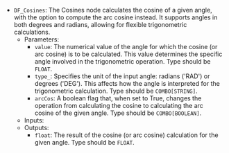 - `DF_Cosines`: The Cosines node calculates the cosine of a given angle, with the option to compute the arc cosine instead. It supports angles in both degrees and radians, allowing for flexible trigonometric calculations.
    - Parameters:
        - `value`: The numerical value of the angle for which the cosine (or arc cosine) is to be calculated. This value determines the specific angle involved in the trigonometric operation. Type should be `FLOAT`.
        - `type_`: Specifies the unit of the input angle: radians ('RAD') or degrees ('DEG'). This affects how the angle is interpreted for the trigonometric calculation. Type should be `COMBO[STRING]`.
        - `arcCos`: A boolean flag that, when set to True, changes the operation from calculating the cosine to calculating the arc cosine of the given angle. Type should be `COMBO[BOOLEAN]`.
    - Inputs:
    - Outputs:
        - `float`: The result of the cosine (or arc cosine) calculation for the given angle. Type should be `FLOAT`.

